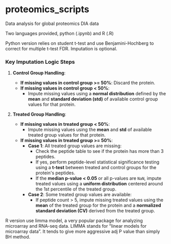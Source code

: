 # proteomics_scripts
Data analysis for global proteomics DIA data

Two languages provided, python (.ipynb) and R (.R)

Python version relies on student t-test and use Benjamini-Hochberg to correct for multiple t-test FDR. Imputation is optional.

### Key Imputation Logic Steps

1. **Control Group Handling**:
    - **If missing values in control group >= 50%**: Discard the protein.
    - **If missing values in control group < 50%**:
        - Impute missing values using a **normal distribution** defined by the **mean** and **standard deviation (std)** of available control group values for that protein.

2. **Treated Group Handling**:
    - **If missing values in treated group < 50%**:
        - Impute missing values using the **mean** and **std** of available treated group values for that protein.
    - **If missing values in treated group >= 50%**:
        - **Case 1**: All treated group values are missing:
            - Check the peptide table to see if the protein has more than 3 peptides.
            - If yes, perform peptide-level statistical significance testing using a **t-test** between treated and control groups for the protein's peptides.
            - If the **median p-value < 0.05** or all p-values are `NaN`, impute treated values using a **uniform distribution** centered around the 1st percentile of the treated group.
        - **Case 2**: Some treated group values are available:
            - If peptide count > 5, impute missing treated values using the **mean** of the treated group for the protein and a **normalized standard deviation (CV)** derived from the treated group.




R version use limma model, a very popular package for analyzing microarray and RNA-seq data. 
LIMMA stands for “linear models for microarray data”. It tends to give more aggressive adj P value than simply BH method.
